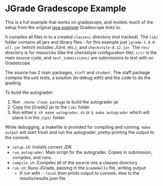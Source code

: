 # JGrade Gradescope Example

This is a full example that works on gradescope, and models much of the setup from the original [java example](https://github.com/gradescope/autograder_samples/tree/master/java) Gradescope links to.

It compiles all files in to a created `classes/` directory (not tracked). The `lib/` folder contains all jars and library files - for this example just `jgrade-1.0.0-all.jar` (which includes JUnit, etc.), and `checkstyle-8.12.jar`. The `res/` directory is for resources (like the checkstyle configuration file). `src/` is the main source code, and `test_submissions/` are submissions to test with on Gradescope.

The source has 2 main packages, `staff` and `student`. The staff package contains the unit tests, a solution (to debug with) and the code to do the grading.

To build the autograder:
1. Run `./mvnw clean package` to build the autograder jar
2. Copy the jGrade2 jar to the `lib/` folder
3. Run either `$ sh make_autograder.sh` or `$ make autograder` which will place it in the `zips/` folder.

While debugging, a makefile is provided for compiling and running. `make output` will start fresh and run the autograder, pretty-printing the output to the console.

- `setup.sh`: Installs correct JDK
- `run_autograder`: Main script for the autograder. Copies in submission, compiles, and runs.
- `compile.sh`: Compiles all of the source into a classes directory
- `run.sh`: Runs JGrade, passing in the `GradeHello` file, writing output
  - If run with `--local` then prints output to console, else to the results/results.json file.
